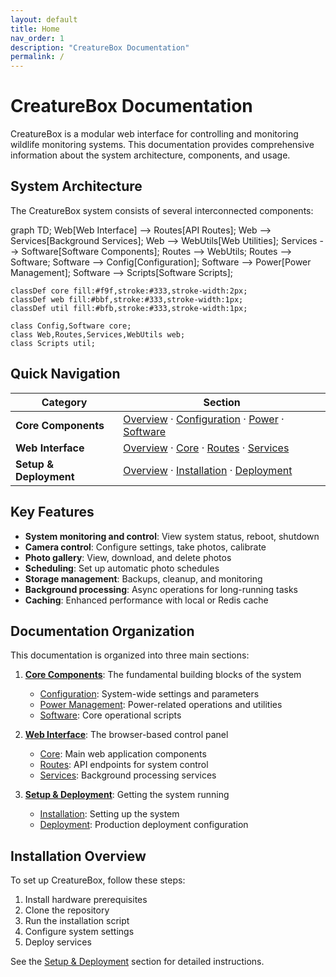 ```yaml
---
layout: default
title: Home
nav_order: 1
description: "CreatureBox Documentation"
permalink: /
---
```


# CreatureBox Documentation

CreatureBox is a modular web interface for controlling and monitoring wildlife monitoring systems. This documentation provides comprehensive information about the system architecture, components, and usage.

## System Architecture

The CreatureBox system consists of several interconnected components:

<div class="mermaid">
graph TD;
    Web[Web Interface] --> Routes[API Routes];
    Web --> Services[Background Services];
    Web --> WebUtils[Web Utilities];
    Services --> Software[Software Components];
    Routes --> WebUtils;
    Routes --> Software;
    Software --> Config[Configuration];
    Software --> Power[Power Management];
    Software --> Scripts[Software Scripts];
    
    classDef core fill:#f9f,stroke:#333,stroke-width:2px;
    classDef web fill:#bbf,stroke:#333,stroke-width:1px;
    classDef util fill:#bfb,stroke:#333,stroke-width:1px;
    
    class Config,Software core;
    class Web,Routes,Services,WebUtils web;
    class Scripts util;
</div>

## Quick Navigation

| Category | Section |
|----------|---------|
| **Core Components** | [Overview](/core-components/) · [Configuration](/core-components/configuration) · [Power](/core-components/power) · [Software](/core-components/software) |
| **Web Interface** | [Overview](/web-interface/) · [Core](/web-interface/core) · [Routes](/web-interface/routes) · [Services](/web-interface/services) |
| **Setup & Deployment** | [Overview](/setup/) · [Installation](/setup/installation) · [Deployment](/setup/deployment) |

## Key Features

- **System monitoring and control**: View system status, reboot, shutdown
- **Camera control**: Configure settings, take photos, calibrate
- **Photo gallery**: View, download, and delete photos
- **Scheduling**: Set up automatic photo schedules
- **Storage management**: Backups, cleanup, and monitoring
- **Background processing**: Async operations for long-running tasks
- **Caching**: Enhanced performance with local or Redis cache

## Documentation Organization

This documentation is organized into three main sections:

1. **[Core Components](/core-components/)**: The fundamental building blocks of the system
   - [Configuration](/core-components/configuration): System-wide settings and parameters
   - [Power Management](/core-components/power): Power-related operations and utilities
   - [Software](/core-components/software): Core operational scripts

2. **[Web Interface](/web-interface/)**: The browser-based control panel
   - [Core](/web-interface/core): Main web application components
   - [Routes](/web-interface/routes): API endpoints for system control
   - [Services](/web-interface/services): Background processing services

3. **[Setup & Deployment](/setup/)**: Getting the system running
   - [Installation](/setup/installation): Setting up the system
   - [Deployment](/setup/deployment): Production deployment configuration

## Installation Overview

To set up CreatureBox, follow these steps:

1. Install hardware prerequisites
2. Clone the repository
3. Run the installation script
4. Configure system settings
5. Deploy services

See the [Setup & Deployment](/setup/) section for detailed instructions.
